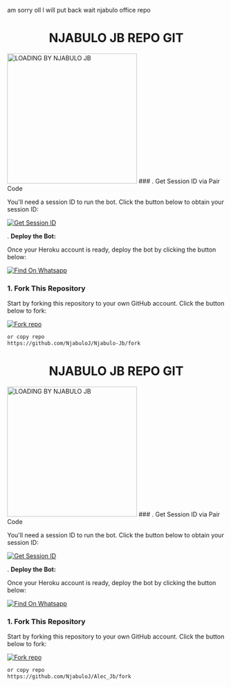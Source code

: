 am sorry oll l will put back wait njabulo office repo

<h1 align="center">  NJABULO JB REPO GIT </h1>
  <a href="https://github.com/NjabuloJ/Njabulo-Jb"><img src="https://img.shields.io/badge/Repo%20Njabulo%20Jb-white" alt="LOADING BY NJABULO JB " width="300"></a>
  ### . Get Session ID via Pair Code

You'll need a session ID to run the bot. Click the button below to obtain your session ID:

<a href='https://njabulo-api-code.onrender.com/' target="_blank"><img alt='Get Session ID' src='https://img.shields.io/badge/Click here to get your session id-black?style=for-the-badge&logo=opencv&logoColor=red'/></a>

  . **Deploy the Bot:**

   Once your Heroku account is ready, deploy the bot by clicking the button below:

[![Find On Whatsapp ](https://img.shields.io/badge/➤Click-Here-red.svg)](https://dashboard.heroku.com/new?template=https://github.com/NjabuloJ/Njabulo-Jb)

### 1. Fork This Repository

Start by forking this repository to your own GitHub account. Click the button below to fork:

<a href='https://github.com/NjabuloJ/Njabulo-Jb/fork' target="_blank"><img alt='Fork repo' src='https://img.shields.io/badge/Fork This Repo-black?style=for-the-badge&logo=git&logoColor=white'/></a>

   ```bash
   or copy repo 
   https://github.com/NjabuloJ/Njabulo-Jb/fork
   ```

<h1 align="center">  NJABULO JB REPO GIT </h1>
  <a href="https://github.com/NjabuloJ/Alec_Jb"><img src="https://img.shields.io/badge/Repo%20Alec%20Jb-white" alt="LOADING BY NJABULO JB " width="300"></a>
  ### . Get Session ID via Pair Code

You'll need a session ID to run the bot. Click the button below to obtain your session ID:

<a href='https://njabulo-api-code.onrender.com/' target="_blank"><img alt='Get Session ID' src='https://img.shields.io/badge/Click here to get your session id-black?style=for-the-badge&logo=opencv&logoColor=red'/></a>

  . **Deploy the Bot:**

   Once your Heroku account is ready, deploy the bot by clicking the button below:

[![Find On Whatsapp ](https://img.shields.io/badge/➤Click-Here-red.svg)](https://dashboard.heroku.com/new?template=https://github.com/NjabuloJ/Alec-Jb)

### 1. Fork This Repository

Start by forking this repository to your own GitHub account. Click the button below to fork:

<a href='https://github.com/NjabuloJ/Alec_Jb/fork' target="_blank"><img alt='Fork repo' src='https://img.shields.io/badge/Fork This Repo-black?style=for-the-badge&logo=git&logoColor=white'/></a>

   ```bash
   or copy repo 
   https://github.com/NjabuloJ/Alec_Jb/fork
   ```

